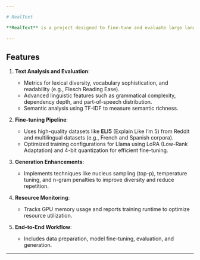 ```yaml
---

# RealText

**RealText** is a project designed to fine-tune and evaluate large language models (LLMs) like Llama (3.1 8b in our case) for producing more human-like text. The aim is to enhance the naturalness, linguistic richness, and semantic diversity of AI-generated content, reducing the likelihood of it being flagged as machine-generated.

---
```


## Features

1. **Text Analysis and Evaluation**:
   - Metrics for lexical diversity, vocabulary sophistication, and readability (e.g., Flesch Reading Ease).
   - Advanced linguistic features such as grammatical complexity, dependency depth, and part-of-speech distribution.
   - Semantic analysis using TF-IDF to measure semantic richness.

2. **Fine-tuning Pipeline**:
   - Uses high-quality datasets like **ELI5** (Explain Like I’m 5) from Reddit and multilingual datasets (e.g., French and Spanish corpora).
   - Optimized training configurations for Llama using LoRA (Low-Rank Adaptation) and 4-bit quantization for efficient fine-tuning.

3. **Generation Enhancements**:
   - Implements techniques like nucleus sampling (top-p), temperature tuning, and n-gram penalties to improve diversity and reduce repetition.

4. **Resource Monitoring**:
   - Tracks GPU memory usage and reports training runtime to optimize resource utilization.

5. **End-to-End Workflow**:
   - Includes data preparation, model fine-tuning, evaluation, and generation.

---
